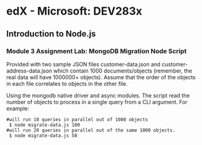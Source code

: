 # edX - Microsoft: DEV283x
## Introduction to Node.js
### Module 3 Assignment Lab: MongoDB Migration Node Script

Provided with two sample JSON files customer-data.json and customer-address-data.json which contain 1000 documents/objects (remember, the real data will have 1000000+ objects). Assume that the order of the objects in each file correlates to objects in the other file.

Using the mongodb native driver and async modules. The script read the number of objects to process in a single query from a CLI argument. For example:
```
#will run 10 queries in parallel out of 1000 objects
 $ node migrate-data.js 100
#will run 20 queries in parallel out of the same 1000 objects. 
 $ node migrate-data.js 50
 ```